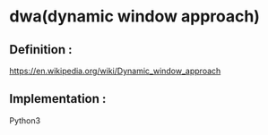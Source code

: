 # dwa(dynamic window approach)

## Definition :

https://en.wikipedia.org/wiki/Dynamic_window_approach

## Implementation :

Python3
